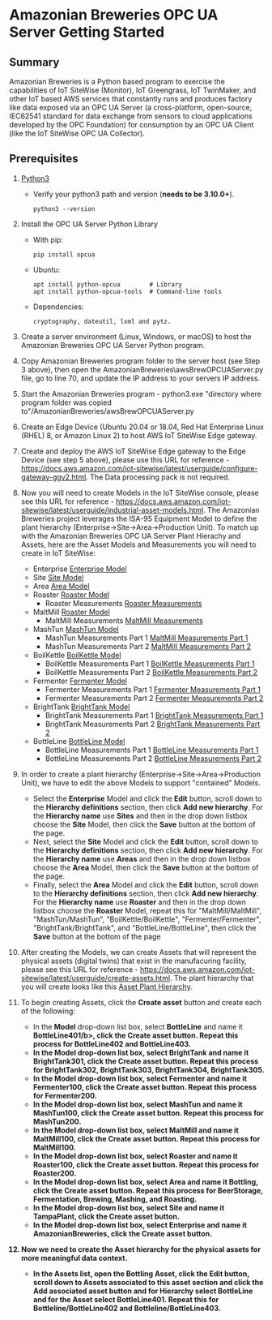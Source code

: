 # Amazonian Breweries OPC UA Server Getting Started

## Summary

Amazonian Breweries is a Python based program to exercise the capabilities of IoT SiteWise (Monitor), IoT Greengrass, IoT TwinMaker, and other IoT based AWS services that constantly runs and produces factory like data exposed via an OPC UA Server (a cross-platform, open-source, IEC62541 standard for data exchange from sensors to cloud applications developed by the OPC Foundation) for consumption by an OPC UA Client (like the IoT SiteWise OPC UA Collector). 

## Prerequisites

1. [Python3](https://www.python.org/downloads/)
   - Verify your python3 path and version (<b>needs to be 3.10.0+</b>). 
     ```
     python3 --version

     ```
2. Install the OPC UA Server Python Library

    - With pip:
      ```
      pip install opcua

      ```

    - Ubuntu:
      ```
      apt install python-opcua        # Library
      apt install python-opcua-tools  # Command-line tools

      ```

    - Dependencies:
      ```
      cryptography, dateutil, lxml and pytz.

      ```

3. Create a server environment (Linux, Windows, or macOS) to host the Amazonian Breweries OPC UA Server Python program. 

4. Copy Amazonian Breweries program folder to the server host (see Step 3 above), then open the AmazonianBreweries\awsBrewOPCUAServer.py file, go to line 70, and update the IP address to your servers IP address.  

5. Start the Amazonian Breweries program - python3.exe "directory where program folder was copied to"/AmazonianBreweries/awsBrewOPCUAServer.py 

6. Create an Edge Device (Ubuntu 20.04 or 18.04, Red Hat Enterprise Linux (RHEL) 8, or Amazon Linux 2) to host AWS IoT SiteWise Edge  gateway.  

7. Create and deploy the AWS IoT SiteWise Edge gateway to the Edge Device (see step 5 above), please use this URL for reference - https://docs.aws.amazon.com/iot-sitewise/latest/userguide/configure-gateway-ggv2.html. The Data processing pack is not required.

8. Now you will need to create Models in the IoT SiteWise console, please see this URL for reference - https://docs.aws.amazon.com/iot-sitewise/latest/userguide/industrial-asset-models.html. The Amazonian Breweries project leverages the ISA-95 Equipment Model to define the plant hierarchy (Enterprise->Site->Area->Production Unit). To match up with the Amazonian Breweries OPC UA Server Plant Hierachy and Assets, here are the Asset Models and Measurements you will need to create in IoT SiteWise:

    - Enterprise [Enterprise Model](./images/Enterprise_Model.jpg)
    - Site [Site Model](./images/Site_Model.jpg)
    - Area [Area Model](./images/Area_Model.jpg)
    - Roaster [Roaster Model](./images/Roaster_Model.jpg)
      - Roaster Measurements [Roaster Measurements](./images/Roaster_Model_Measurements.jpg)
    - MaltMill [Roaster Model](./images/MaltMill_Model.jpg)
      - MaltMill Measurements [MaltMill Measurements](./images/MaltMill_Model_Measurements.jpg)
    - MashTun [MashTun Model](./images/MashTun_Model.jpg)
      - MashTun Measurements Part 1 [MaltMill Measurements Part 1](./images/MashTun_Model_Measurements_Part_1.jpg)
      - MashTun Measurements Part 2 [MaltMill Measurements Part 2](./images/MashTun_Model_Measurements_Part_2.jpg)
    - BoilKettle [BoilKettle Model](./images/BoilKettle_Model.jpg)
      - BoilKettle Measurements Part 1 [BoilKettle Measurements Part 1](./images/BoilKettle_Model_Measurements_Part_1.jpg)
      - BoilKettle Measurements Part 2 [BoilKettle Measurements Part 2](./images/BoilKettle_Model_Measurements_Part_2.jpg)
    - Fermenter [Fermenter Model](./images/Fermenter_Model.jpg)
      - Fermenter Measurements Part 1 [Fermenter Measurements Part 1](./images/Fermenter_Model_Measurements_Part_1.jpg)
      - Fermenter Measurements Part 2 [Fermenter Measurements Part 2](./images/Fermenter_Model_Measurements_Part_2.jpg)
    - BrightTank [BrightTank Model](./images/BrightTank_Model.jpg)
      - BrightTank Measurements Part 1 [BrightTank Measurements Part 1](./images/BrightTank_Model_Measurements_Part_1.jpg)
      - BrightTank Measurements Part 2 [BrightTank Measurements Part 2](./images/BrightTank_Model_Measurements_Part_2.jpg)
    - BottleLine [BottleLine Model](./images/BottleLine_Model.jpg)
      - BottleLine Measurements Part 1 [BottleLine Measurements Part 1](./images/BottleLine_Model_Measurements_Part_1.jpg)
      - BottleLine Measurements Part 2 [BottleLine Measurements Part 2](./images/BottleLine_Model_Measurements_Part_2.jpg)
      
10. In order to create a plant hierarchy (Enterprise->Site->Area->Production Unit), we have to edit the above Models to support "contained" Models. 
    - Select the <b>Enterprise</b> Model and click the <b>Edit</b> button, scroll down to the <b>Hierarchy definitions</b> section, then click <b>Add new hierarchy</b>. For the <b>Hierarchy name</b> use <b>Sites</b> and then in the drop down listbox choose the <b>Site</b> Model, then click the <b>Save</b> button at the bottom of the page.  
    - Next, select the <b>Site</b> Model and click the <b>Edit</b> button, scroll down to the <b>Hierarchy definitions</b> section, then click <b>Add new hierarchy</b>. For the <b>Hierarchy name</b> use <b>Areas</b> and then in the drop down listbox choose the <b>Area</b> Model, then click the <b>Save</b> button at the bottom of the page. 
    - Finally, select the <b>Area</b> Model and click the <b>Edit</b> button, scroll down to the <b>Hierarchy definitions</b> section, then click <b>Add new hierarchy</b>. For the <b>Hierarchy name</b> use <b>Roaster</b> and then in the drop down listbox choose the <b>Roaster</b> Model, repeat this for "MaltMill/MaltMill", "MashTun/MashTun", "BoilKettle/BoilKettle", "Fermenter/Fermenter", "BrightTank/BrightTank", and "BottleLine/BottleLine", then click the <b>Save</b> button at the bottom of the page              

9. After creating the Models, we can create Assets that will represent the physical assets (digital twins) that exist in the manufacuring facility, please see this URL for reference - https://docs.aws.amazon.com/iot-sitewise/latest/userguide/create-assets.html.  The plant hierarchy that you will create looks like this [Asset Plant Hierarchy](./images/Asset_Plant_Hierarchy.jpg
).  

10. To begin creating Assets, click the <b>Create asset</b> button and create each of the following:
    - In the <b>Model</b> drop-down list box, select <b>BottleLine</b> and name it <b>BottleLine401/b>, click the <b>Create asset</b> button.  Repeat this process for <b>BottleLine402</b> and <b>BottleLine403</b>.
    - In the <b>Model</b> drop-down list box, select <b>BrightTank</b> and name it <b>BrightTank301</b>, click the <b>Create asset</b> button.  Repeat this process for <b>BrightTank302</b>, <b>BrightTank303</b>, <b>BrightTank304</b>, <b>BrightTank305</b>.
    - In the <b>Model</b> drop-down list box, select <b>Fermenter</b> and name it <b>Fermenter100</b>, click the <b>Create asset</b> button.  Repeat this process for <b>Fermenter200</b>. 
    - In the <b>Model</b> drop-down list box, select <b>MashTun</b> and name it <b>MashTun100</b>, click the <b>Create asset</b> button.  Repeat this process for <b>MashTun200</b>.
    - In the <b>Model</b> drop-down list box, select <b>MaltMill</b> and name it <b>MaltMill100</b>, click the <b>Create asset</b> button.  Repeat this process for <b>MaltMill100</b>.
    - In the <b>Model</b> drop-down list box, select <b>Roaster</b> and name it <b>Roaster100</b>, click the <b>Create asset</b> button.  Repeat this process for <b>Roaster200</b>.
    - In the <b>Model</b> drop-down list box, select <b>Area</b> and name it <b>Bottling</b>, click the <b>Create asset</b> button.  Repeat this process for <b>BeerStorage</b>, <b>Fermentation</b>, <b>Brewing</b>, <b>Mashing</b>, and <b>Roasting</b>.
    - In the <b>Model</b> drop-down list box, select <b>Site</b> and name it <b>TampaPlant</b>, click the <b>Create asset</b> button.
    - In the <b>Model</b> drop-down list box, select <b>Enterprise</b> and name it <b>AmazonianBreweries</b>, click the <b>Create asset</b> button.               

11. Now we need to create the Asset hierarchy for the physical assets for more meaningful data context. 
    - In the Assets list, open the <b>Bottling</b> Asset, click the <b>Edit</b> button, scroll down to <b>Assets associated to this asset</b> section and click the <b>Add associated asset</b> button and for <b>Hierarchy</b> select <b>BottleLine</b> and for the <b>Asset</b> select <b>BottleLine401</b>. Repeat this for <b>Bottleline/BottleLine402</b> and <b>Bottleline/BottleLine403</b>.      


      
